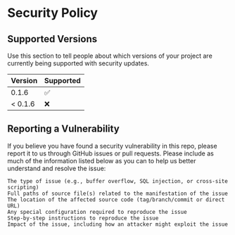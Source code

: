 # Security Policy

## Supported Versions

Use this section to tell people about which versions of your project are
currently being supported with security updates.

| Version | Supported          |
| ------- | ------------------ |
| 0.1.6   | :white_check_mark: |
| < 0.1.6   | :x:                |

## Reporting a Vulnerability

If you believe you have found a security vulnerability in this repo, please report it to us through GitHub issues or pull requests.
Please include as much of the information listed below as you can to help us better understand and resolve the issue:

    The type of issue (e.g., buffer overflow, SQL injection, or cross-site scripting)
    Full paths of source file(s) related to the manifestation of the issue
    The location of the affected source code (tag/branch/commit or direct URL)
    Any special configuration required to reproduce the issue
    Step-by-step instructions to reproduce the issue
    Impact of the issue, including how an attacker might exploit the issue
